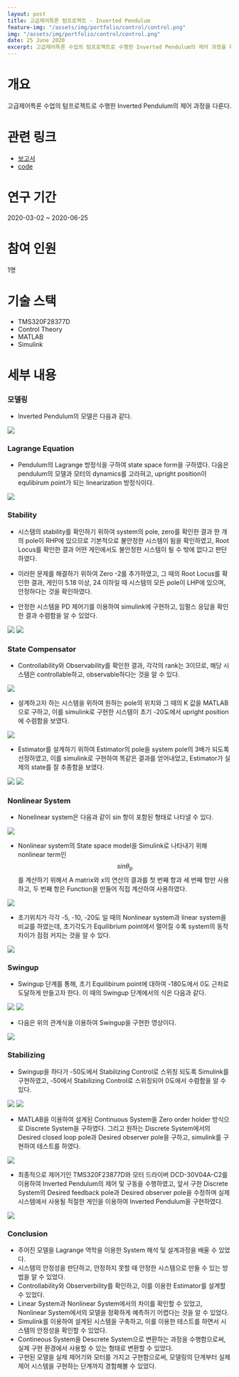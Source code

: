 ```yaml
---
layout: post
title: 고급제어특론 텀프로젝트 - Inverted Pendulum
feature-img: "/assets/img/portfolio/control/control.png"
img: "/assets/img/portfolio/control/control.png"
date: 25 June 2020
excerpt: 고급제어특론 수업의 텀프로젝트로 수행한 Inverted Pendulum의 제어 과정을 다룬다.
---
```


# 개요

고급제어특론 수업의 텀프로젝트로 수행한 Inverted Pendulum의 제어 과정을 다룬다.

# 관련 링크

* [보고서](/assets/docs/portfolio/control.pdf)
* [code](/assets/docs/portfolio/control-main-code.txt)

# 연구 기간

2020-03-02 ~ 2020-06-25

# 참여 인원

1명

# 기술 스택

- TMS320F28377D
- Control Theory
- MATLAB
- Simulink

# 세부 내용

### 모델링

* Inverted Pendulum의 모델은 다음과 같다.

<img src="/assets/img/portfolio/control/modeling.png">

### Lagrange Equation

* Pendulum의 Lagrange 방정식을 구하여 state space form을 구하였다. 다음은 pendulum의 모델과 모터의 dynamics를 고라혀고, upright position이 equlibirum point가 되는 linearization 방정식이다.

<img src="/assets/img/portfolio/control/state_space_form.png">

### Stability

* 시스템의 stability를 확인하기 위하여 system의 pole, zero를 확인한 결과 한 개의 pole이 RHP에 있으므로 기본적으로 불안정한 시스템이 됨을 확인하였고,  Root Locus를 확인한 결과 어떤 게인에서도 불안정한 시스템이 될 수 밖에 없다고 판단하였다.

* 이러한 문제를 해결하기 위하여 Zero -2를 추가하였고, 그 때의 Root Locus를 확인한 결과, 게인이 5.18 이상, 24 이하일 때 시스템의 모든 pole이 LHP에 있으며, 안정하다는 것을 확인하였다.

* 안정한 시스템을 PD 제어기를 이용하여 simulink에 구현하고, 임펄스 응답을 확인한 결과 수렴함을 알 수 있었다.

<img src="/assets/img/portfolio/control/stability.png">
<img src="/assets/img/portfolio/control/impulse.png">

### State Compensator

* Controllability와 Observability를 확인한 결과, 각각의 rank는 3이므로, 해당 시스템은 controllable하고, observable하다는 것을 알 수 있다.

<img src="/assets/img/portfolio/control/controllability_observability.png">

* 설계하고자 하는 시스템을 위하여 원하는 pole의 위치와 그 때의 K 값을 MATLAB으로 구하고, 이를 simulink로 구현한 시스템이 초기 -20도에서 upright position에 수렴함을 보였다.

<img src="/assets/img/portfolio/control/state_feedback_control.png">

* Estimator를 설계하기 위하여 Estimator의 pole을 system pole의 3배가 되도록 선정하였고, 이를 simulink로 구현하여 똑같은 결과를 얻어내었고, Estimator가 실제의 state를 잘 추종함을 보였다.

<img src="/assets/img/portfolio/control/estimator.png">
<img src="/assets/img/portfolio/control/estimator_result.png">

### Nonlinear System

* Nonelinear system은 다음과 같이 sin 항이 포함된 형태로 나타낼 수 있다.

<img src="/assets/img/portfolio/control/nonlinear_system.png">

* Nonlinear system의 State space model을 Simulink로 나타내기 위해 nonlinear term인 $$sin\theta_p$$ 를 계산하기 위해서 A matrix와 x의 연산의 결과를 첫 번째 항과 세 번째 항만 사용하고, 두 번째 항은 Function을 만들어 직접 계산하여 사용하였다.

<img src="/assets/img/portfolio/control/nonlinear_simulink.png">

* 초기위치가 각각 -5, -10, -20도 일 때의 Nonlinear system과 linear system을 비교를 하였는데, 초기각도가 Equilibrium point에서 멀어질 수록 system의 동작 차이가 점점 커지는 것을 알 수 있다.

<img src="/assets/img/portfolio/control/nonlinear_result.png">

### Swingup

* Swingup 단계를 통해, 초기 Equilibirum point에 대하여 -180도에서 0도 근처로 도달하게 만들고자 한다. 이 때의 Swingup 단계에서의 식은 다음과 같다.

<img src="/assets/img/portfolio/control/swingup_equation.png">
<img src="/assets/img/portfolio/control/swingup_equation2.png">

* 다음은 위의 관계식을 이용하여 Swingup을 구현한 영상이다.

<img src="/assets/img/portfolio/control/swingup.gif">

### Stabilizing

* Swingup을 하다가 -50도에서 Stabilizing Control로 스위칭 되도록 Simulink를 구현하였고, -50에서 Stabilizing Control로 스위칭되어 0도에서 수렴함을 알 수 있다.

<img src="/assets/img/portfolio/control/swingup_simulink.png">
<img src="/assets/img/portfolio/control/swingup_result.png">

* MATLAB을 이용하여 설계된 Continuous System을 Zero order holder 방식으로 Discrete System을 구하였다. 그리고 원하는 Discrete System에서의 Desired closed loop pole과 Desired observer pole을 구하고, simulink를 구현하여 테스트를 하였다.

<img src="/assets/img/portfolio/control/discrete_system.png">

* 최종적으로 제어기인 TMS320F23877D와 모터 드라이버 DCD-30V04A-C2를 이용하여 Inverted Pendulum의 제어 및 구동을 수행하였고, 앞서 구한 Discrete System의 Desired feedback pole과 Desired observer pole을 수정하며 실제 시스템에서 사용될 적절한 게인을 이용하여 Inverted Pendulum을 구현하였다.

<img src="/assets/img/portfolio/control/stabilizing.gif">

### Conclusion

* 주어진 모델을 Lagrange 역학을 이용한 System 해석 및 설계과정을 배울 수 있었다.
* 시스템의 안정성을 판단하고, 안정하지 못할 때 안정한 시스템으로 만들 수 있는 방법을 알 수 있었다.
* Controllability와 Observerbility를 확인하고, 이를 이용한 Estimator를 설계할 수 있었다.
* Linear System과 Nonlinear System에서의 차이를 확인할 수 있었고, Nonlinear System에서의 모델을 정확하게 예측하기 어렵다는 것을 알 수 있었다.
* Simulink를 이용하여 설계된 시스템을 구축하고, 이를 이용한 테스트를 하면서 시스템의 안정성을 확인할 수 있었다.
* Contineous System을 Descrete System으로 변환하는 과정을 수행함으로써, 실제 구현 환경에서 사용할 수 있는 형태로 변환할 수 있었다.
* 구현된 모델을 실제 제어기와 모터를 가지고 구현함으로써, 모델링의 단계부터 실제 제어 시스템을 구현하는 단계까지 경험해볼 수 있었다.